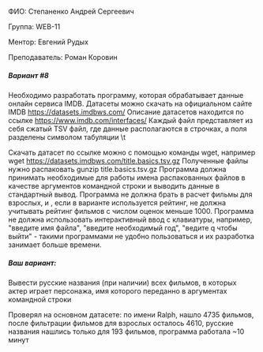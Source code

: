 ФИО: Степаненко Андрей Сергеевич 

Группа: WEB-11

Ментор: Евгений Рудых

Преподаватель: Роман Коровин


##### Вариант #8
Необходимо разработать программу, которая обрабатывает данные онлайн сервиса IMDB.
Датасеты можно скачать на официальном сайте IMDB https://datasets.imdbws.com/
Описание датасетов находится по ссылке https://www.imdb.com/interfaces/
Каждый файл представляет из себя сжатый TSV файл, где данные располагаются в строчках, а поля разделены символом табуляции \t

Скачать датасет по ссылке можно с помощью команды wget, например
wget https://datasets.imdbws.com/title.basics.tsv.gz
Полученные файлы нужно распаковать
gunzip title.basics.tsv.gz
Программа должна принимать необходимые для работы имена распакованных файлов в качестве аргументов командной строки и выводить данные в стандартный вывод.
Программа не должна брать в расчет фильмы для взрослых, и , если в варианте используется рейтинг, не должна учитывать рейтинг фильмов с числом оценок меньше 1000.
Программа не должна использовать интерактивный ввод с клавиатуры, например, "введите имя файла", "введите необходимый год", "ведите q чтобы выйти" - такими программами не удобно пользоваться и их разработка занимает больше времени.

##### Ваш вариант:
Вывести русские названия (при наличии) всех фильмов, в которых актер играет персонажа, имя которого переданно в аргументах командной строки


Проверял на основном датасете: по имени Ralph, нашло 4735 фильмов, после фильтрации фильмов для взрослых осталось 4610, русские названия нашлись только для 193 фильмов, программа работала ~10 минут
